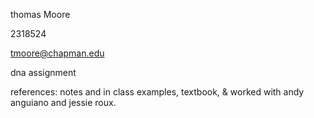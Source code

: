 thomas Moore

2318524

tmoore@chapman.edu

dna assignment

references: notes and in class examples, textbook, & worked with andy anguiano and jessie roux.

